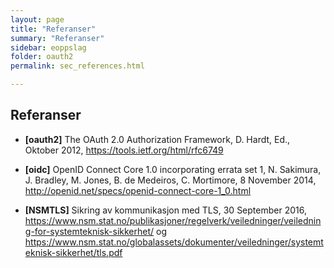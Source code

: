 ```yaml
---
layout: page
title: "Referanser"
summary: "Referanser"
sidebar: eoppslag
folder: oauth2
permalink: sec_references.html

---
```


## Referanser

* __[oauth2]__ The OAuth 2.0 Authorization Framework, D. Hardt, Ed., Oktober 2012, https://tools.ietf.org/html/rfc6749

* __[oidc]__ OpenID Connect Core 1.0 incorporating errata set 1, N. Sakimura, J. Bradley, M. Jones, B. de Medeiros, C. Mortimore, 8 November 2014, http://openid.net/specs/openid-connect-core-1_0.html

* __[NSMTLS]__ Sikring av kommunikasjon med TLS, 30 September 2016, 
https://www.nsm.stat.no/publikasjoner/regelverk/veiledninger/veiledning-for-systemteknisk-sikkerhet/ og https://www.nsm.stat.no/globalassets/dokumenter/veiledninger/systemteknisk-sikkerhet/tls.pdf 